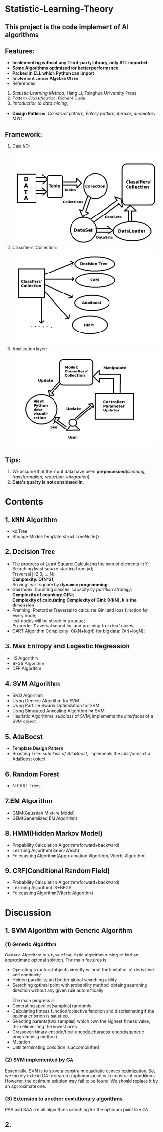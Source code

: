 # Statistic-Learning-Theory
## This project is the code implement of AI algorithms
## Features:
* **Implementing without any Third-party Library, only STL imported**
* **Some Algorithms optimized for better performance**
* **Packed in DLL which Python can import**
* **Implement Linear Algebra Class**
* References: <br/>
1. *Statistic Learning Method*, Hang Li, Tsinghua University Press<br/>
2. *Pattern Classification*, Richard Duda<br/>
3. *Introduction to data mining*, <br/>
* **Design Patterns**: *Construct pattern, Fatory pattern, iterator, decorator， MVC*

## Framework:
1. Data I/O: <br/>
![image](https://github.com/markmakemate/Statistic-Learning-Theory/blob/master/Framework.png)
2. Classifiers' Collection: <br/>
![image](https://github.com/markmakemate/Statistic-Learning-Theory/blob/master/Classifiers'_collection.png)
3. Application layer: <br/>
![image](https://github.com/markmakemate/Statistic-Learning-Theory/blob/master/MVC.png)

## Tips:
1. We assume that the input data have been **preprocessed**(*cleaning, transformation, reduction, integration*) <br/>
2. **Data's quality is not considered in**.<br/>
# Contents
## 1. kNN Algorithm
* kd Tree
* Stroage Model: template<class Elemtype> struct TreeNode{}
 
## 2. Decision Tree
* The progress of Least Square:
 Calculating the sum of elements in Y;<br/>
 Searching least square starting from j=1;<br/>
 Traversal j=2,3,....,N;<br/>
 **Complexity: O(N^2)**;<br/>
 Solving least square by **dynamic programming**<br/>
* Gini Index:
 Counting classes' capacity by *partition strategy*;<br/>
 **Complexity of counting: O(N)**;<br/>
 **Complexity of calculating Complexity of Gini: O(kN), k is the dimension**<br/>
* Prunning:
 Postorder Traversal to calculate Gini and loss function for every node;<br/>
 leaf nodes will be stored in a queue;<br/>
 Postorder Traversal searching and prunning from leaf nodes;<br/>
 * CART Algorithm Complexity: O(kN+logN) for big data: O(N+logN);
 
## 3. Max Entropy and Logestic Regression
* IIS Algorithm
* BFGS Algorithm
* DFP Algorithm

## 4. SVM Algorithm
* SMO Algorithm
* Using Generic Algorithm for SVM
* Using Particle Swarm Optimization for SVM
* Using Simulated Annealing Algorithm for SVM
* Heuristic Algorithms: *subclass* of SVM, implements the *interfaces* of a SVM object

## 5. AdaBoost
* **Template Design Pattern**
* Boosting Tree: *subclass of AdaBoost*, implements the *interfaces* of a AdaBoost object

## 6. Random Forest
* N CART Trees

## 7.EM Algorithm
* GMM(Gaussian Mixture Model)
* GEM(Generalized EM Algorithm)

## 8. HMM(Hidden Markov Model)
* Propability Calculation Algorithm(forward+backward)
* Learning Algorithm(Baum-Welch)
* Forecasting Algorithm(Approximation Algorithm, Viterbi Algorithm)

## 9. CRF(Conditional Random Field)
* Probability Calculation Algorithm(forward+backward)
* Learning Algorithm(IIS+BFGS)
* Forecasting Algorithm(Viterbi Algorithm)

# Discussion
## 1. SVM Algorithm  with Generic Algorithm
### (1) Generic Algorithm
Generic Algorithm is a type of heuristic algorithm aiming to find an approximate optimal solution. The main features is:<br/>
* Operating structural objects directly without the limitation of derivative and continuity
* Hidden parallelity and better global searching ability
* Searching optimal point with probability method, obtaing searching direction without any given rule automatically<br/>
<br/>The main progress is:
* Generating species(samples) randomly
* Calculating fitness function/objective function and discriminating if the optimal criterion is satisfied. 
* Selecting parents(two samples) which own the highest fitness value, then eliminating the lowest ones. 
* Crossover(binary encode/float encode/character encode/generic programming method)
* Mutation<br/>
* Until terminating condition is accomplished
### (2) SVM implemented by GA
Essentially, SVM is to solve a constraint quadratic convex optimization. So, we merely extend GA to search a optimum point with constraint conditions. <br/>
However, the optimum solution may fail to be found. We should replace it by an approximate one. 
### (3) Extension to another evolutionary algorithms
PAA and SAA are all algorithms searching for the optimum point like GA.

## 2. 
